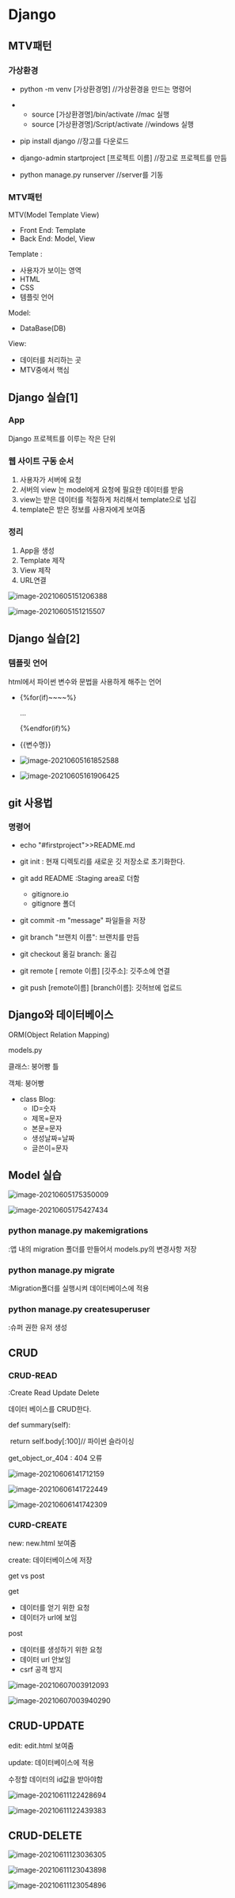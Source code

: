 # Django

## MTV패턴

### 가상환경

+ python -m venv [가상환경명] //가상환경을 만드는 명령어
+ + source [가상환경명]/bin/activate    //mac 실행
  + source [가상환경명]/Script/activate  //windows 실행

+ pip install django //장고를 다운로드
+ django-admin startproject [프로젝트 이름]  //장고로 프로젝트를 만듬
+ python manage.py runserver //server를 기동

### MTV패턴

MTV(Model Template View)

+ Front End: Template
+ Back End: Model, View

Template :

+ 사용자가 보이는 영역
+  HTML
+ CSS
+ 템플릿 언어

Model:

+ DataBase(DB)

View:

+ 데이터를 처리하는 곳
+ MTV중에서 핵심

## Django 실습[1]

### App

Django 프로젝트를 이루는 작은 단위

### 웹 사이트 구동 순서

1. 사용자가 서버에 요청
2. 서버의 view 는 model에게 요청에 필요한 데이터를 받음
3. view는 받은 데이터를 적절하게 처리해서 template으로 넘김
4. template은 받은 정보를 사용자에게 보여줌

### 정리

1. App을 생성
2. Template 제작
3. View 제작
4. URL연결

![image-20210605151206388](C:\Users\안효준\AppData\Roaming\Typora\typora-user-images\image-20210605151206388.png)

![image-20210605151215507](C:\Users\안효준\AppData\Roaming\Typora\typora-user-images\image-20210605151215507.png)

## Django 실습[2]

### 템플릿 언어

html에서 파이썬 변수와 문법을 사용하게 해주는 언어

+ {%for(if)~~~~%}

  ...

  {%endfor(if)%}

+ {{변수명}}
+ ![image-20210605161852588](C:\Users\안효준\AppData\Roaming\Typora\typora-user-images\image-20210605161852588.png)
+ ![image-20210605161906425](C:\Users\안효준\AppData\Roaming\Typora\typora-user-images\image-20210605161906425.png)



## git 사용법

### 명령어

+ echo "#firstproject">>README.md
+ git init : 현재 디렉토리를 새로운 깃 저장소로 초기화한다.
+ git add README :Staging area로 더함
  + gitignore.io
  + gitignore 폴더

+ git commit -m "message" 파일들을 저장
+ git branch "브랜치 이름": 브랜치를 만듬
+ git checkout 옮길 branch: 옮김

+ git remote [ remote 이름] [깃주소]: 깃주소에 연결

+ git push [remote이름] [branch이름]: 깃허브에 업로드

  

##  Django와 데이터베이스

ORM(Object Relation Mapping)

models.py

클래스: 붕어빵 틀

객체: 붕어빵

+ class Blog:
  + ID=숫자
  + 제목=문자
  +  본문=문자
  + 생성날짜=날짜
  + 글쓴이=문자

  

## Model 실습

![image-20210605175350009](C:\Users\안효준\AppData\Roaming\Typora\typora-user-images\image-20210605175350009.png)

![image-20210605175427434](C:\Users\안효준\AppData\Roaming\Typora\typora-user-images\image-20210605175427434.png)

### python manage.py makemigrations

:앱 내의 migration 폴더를 만들어서 models.py의 변경사항 저장

### python manage.py migrate

:Migration폴더를 실행시켜 데이터베이스에 적용

### python manage.py createsuperuser

:슈퍼 권한 유저 생성



## CRUD

### CRUD-READ

:Create Read Update Delete

데이터 베이스를 CRUD한다.

def summary(self):

​	return self.body[:100]// 파이썬 슬라이싱

get_object_or_404 : 404 오류

![image-20210606141712159](C:\Users\안효준\AppData\Roaming\Typora\typora-user-images\image-20210606141712159.png)

![image-20210606141722449](C:\Users\안효준\AppData\Roaming\Typora\typora-user-images\image-20210606141722449.png)

![image-20210606141742309](C:\Users\안효준\AppData\Roaming\Typora\typora-user-images\image-20210606141742309.png)

### CURD-CREATE

new: new.html 보여줌

create: 데이터베이스에 저장

get vs post

get 

+ 데이터를 얻기 위한 요청
+ 데이터가 url에 보임

post

+ 데이터를 생성하기 위한 요청
+ 데이터 url 안보임
+ csrf 공격 방지

![image-20210607003912093](C:\Users\안효준\AppData\Roaming\Typora\typora-user-images\image-20210607003912093.png)

![image-20210607003940290](C:\Users\안효준\AppData\Roaming\Typora\typora-user-images\image-20210607003940290.png)

## CRUD-UPDATE

edit: edit.html 보여줌

update: 데이터베이스에 적용

수정할 데이터의 id값을 받아야함

![image-20210611122428694](C:\Users\안효준\AppData\Roaming\Typora\typora-user-images\image-20210611122428694.png)

![image-20210611122439383](C:\Users\안효준\AppData\Roaming\Typora\typora-user-images\image-20210611122439383.png)

## CRUD-DELETE

![image-20210611123036305](C:\Users\안효준\AppData\Roaming\Typora\typora-user-images\image-20210611123036305.png)

![image-20210611123043898](C:\Users\안효준\AppData\Roaming\Typora\typora-user-images\image-20210611123043898.png)

![image-20210611123054896](C:\Users\안효준\AppData\Roaming\Typora\typora-user-images\image-20210611123054896.png)
